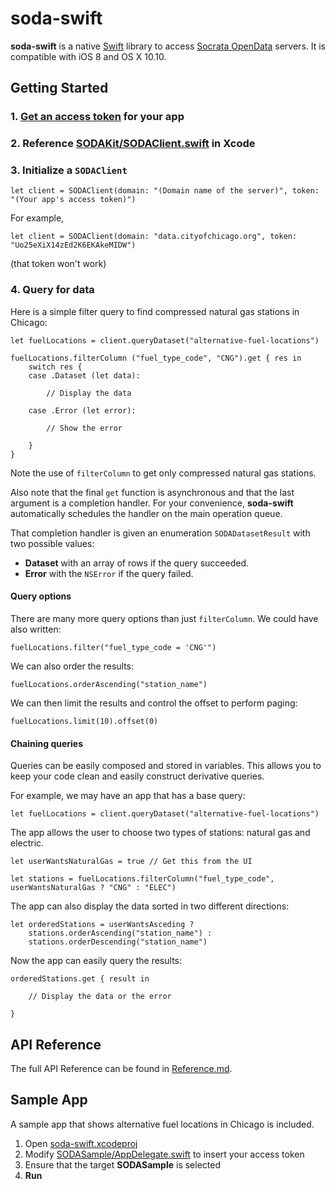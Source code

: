 # soda-swift

**soda-swift** is a native [Swift]() library to access [Socrata OpenData](https://opendata.socrata.com) servers. It is compatible with iOS 8 and OS X 10.10.


## Getting Started

### 1. [Get an access token](http://dev.socrata.com/register) for your app

### 2. Reference [SODAKit/SODAClient.swift](./SODAKit/SODAClient.swift) in Xcode

### 3. Initialize a `SODAClient`

	let client = SODAClient(domain: "(Domain name of the server)", token: "(Your app's access token)")

For example,

	let client = SODAClient(domain: "data.cityofchicago.org", token: "Uo25eXiX14zEd2K6EKAkeMIDW")

(that token won't work)

### 4. Query for data

Here is a simple filter query to find compressed natural gas stations in Chicago:

    let fuelLocations = client.queryDataset("alternative-fuel-locations")

    fuelLocations.filterColumn ("fuel_type_code", "CNG").get { res in
        switch res {
        case .Dataset (let data):

            // Display the data

        case .Error (let error):

        	// Show the error

        }
    }

Note the use of `filterColumn` to get only compressed natural gas stations.

Also note that the final `get` function is asynchronous and that the last argument is a completion handler. For your convenience, **soda-swift** automatically schedules the handler on the main operation queue.

That completion handler is given an enumeration `SODADatasetResult` with two possible values:

* **Dataset** with an array of rows if the query succeeded.
* **Error** with the `NSError` if the query failed.


#### Query options

There are many more query options than just `filterColumn`. We could have also written:

    fuelLocations.filter("fuel_type_code = 'CNG'")

We can also order the results:

    fuelLocations.orderAscending("station_name")

We can then limit the results and control the offset to perform paging:

    fuelLocations.limit(10).offset(0)


#### Chaining queries

Queries can be easily composed and stored in variables. This allows you to keep your code clean and easily construct derivative queries.

For example, we may have an app that has a base query:

    let fuelLocations = client.queryDataset("alternative-fuel-locations")

The app allows the user to choose two types of stations: natural gas and electric.

    let userWantsNaturalGas = true // Get this from the UI

    let stations = fuelLocations.filterColumn("fuel_type_code", userWantsNaturalGas ? "CNG" : "ELEC")

The app can also display the data sorted in two different directions:

    let orderedStations = userWantsAsceding ?
        stations.orderAscending("station_name") :
        stations.orderDescending("station_name")

Now the app can easily query the results:

    orderedStations.get { result in

        // Display the data or the error

    }



## API Reference

The full API Reference can be found in [Reference.md](./Reference.md).

## Sample App

A sample app that shows alternative fuel locations in Chicago is included.

1. Open [soda-swift.xcodeproj](./soda-swift.xcodeproj)
2. Modify [SODASample/AppDelegate.swift](./SODASample/AppDelegate.swift) to insert your access token
3. Ensure that the target **SODASample** is selected
4. **Run**

